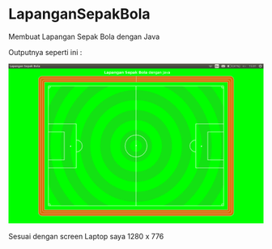 # LapanganSepakBola
Membuat Lapangan Sepak Bola dengan Java

Outputnya seperti ini :


![](LapanganSepakBola.png)

Sesuai dengan screen Laptop saya 1280 x 776
